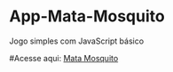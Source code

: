# App-Mata-Mosquito
 Jogo simples com JavaScript básico
 
 #Acesse aqui: [Mata Mosquito](https://www.matamosquito.surge.sh)
